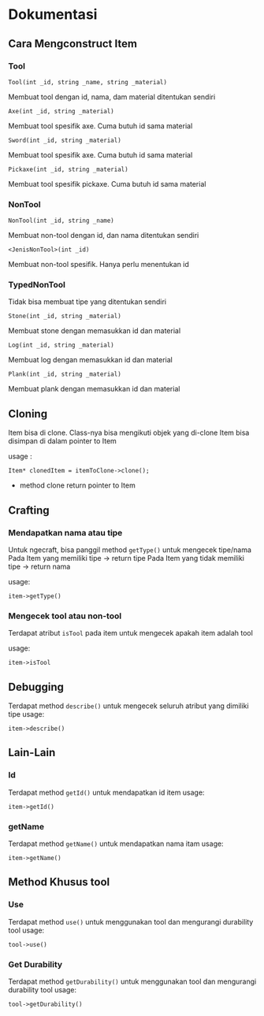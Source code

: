 # Dokumentasi

## Cara Mengconstruct Item

### Tool

```
Tool(int _id, string _name, string _material)
```

Membuat tool dengan id, nama, dam material ditentukan sendiri

```
Axe(int _id, string _material)
```

Membuat tool spesifik axe. Cuma butuh id sama material
```
Sword(int _id, string _material)
```
Membuat tool spesifik axe. Cuma butuh id sama material
```
Pickaxe(int _id, string _material)
```
Membuat tool spesifik pickaxe. Cuma butuh id sama material

### NonTool
```
NonTool(int _id, string _name)
```
Membuat non-tool dengan id, dan nama ditentukan sendiri
```
<JenisNonTool>(int _id)
```
Membuat non-tool spesifik. Hanya perlu menentukan id

### TypedNonTool

Tidak bisa membuat tipe yang ditentukan sendiri
```
Stone(int _id, string _material)
```
Membuat stone dengan memasukkan id dan material
```
Log(int _id, string _material)
```
Membuat log dengan memasukkan id dan material
```
Plank(int _id, string _material)
```
Membuat plank dengan memasukkan id dan material



## Cloning
Item bisa di clone. Class-nya bisa mengikuti objek yang di-clone
Item bisa disimpan di dalam pointer to Item

usage :
```
Item* clonedItem = itemToClone->clone();
```
- method clone return pointer to Item

## Crafting

### Mendapatkan nama atau tipe
Untuk ngecraft, bisa panggil method `getType()` untuk mengecek tipe/nama
Pada Item yang memiliki tipe -> return tipe
Pada Item yang tidak memiliki tipe -> return nama

usage:
```
item->getType()
```

### Mengecek tool atau non-tool
Terdapat atribut `isTool` pada item untuk mengecek apakah item adalah tool

usage:
```
item->isTool
```


## Debugging
Terdapat method `describe()` untuk mengecek seluruh atribut yang dimiliki tipe
usage:
```
item->describe()
```


## Lain-Lain

### Id
Terdapat method `getId()` untuk mendapatkan id item
usage:
```
item->getId()
```

### getName
Terdapat method `getName()` untuk mendapatkan nama itam
usage:
```
item->getName()
```

## Method Khusus tool

### Use
Terdapat method `use()` untuk menggunakan tool dan mengurangi durability tool
usage:
```
tool->use()
```


### Get Durability
Terdapat method `getDurability()` untuk menggunakan tool dan mengurangi durability tool
usage:
```
tool->getDurability()
```